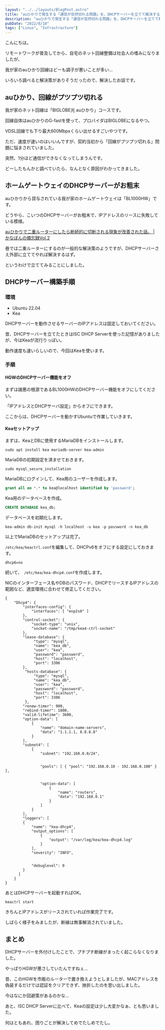 ```yaml
---
layout: "../../layouts/BlogPost.astro"
title: "auひかりで発生する「通信が突然切れる問題」を、DHCPサーバーを立てて解決する"
description: "auひかりで発生する「通信が突然切れる問題」を、DHCPサーバーを立てて解決する手順を説明します。"
pubDate: "2022/8/18"
tags: ["Linux", "Infrastracture"]
---
```


こんにちは。

リモートワークが普及してから、自宅のネット回線整備は社会人の嗜みになりましたが、

我が家のauひかり回線はどーも調子が悪いことが多い...

いろいろ調べると解決策がありそうだったので、解決したお話です。

## auひかり、回線がプツプツ切れる

我が家のネット回線は「BIGLOBE光 auひかり」コースです。

回線自体はauひかりのG-fastを使って、プロバイダはBIGLOBEになるやつ。

VDSL回線でも下り最大600Mbpsくらい出せるすごいやつです。

ただ、速度が速いのはいいんですが、契約当初から「回線がプツプツ切れる」問題に悩まされていました。

突然、1分ほど通信ができなくなってしまうんです。

どーしたもんかと調べていたら、なんとなく原因がわかってきました。

## ホームゲートウェイのDHCPサーバーがお粗末

auひかりから貸与されている我が家のホームゲートウェイは「BL1000HW」です。

どうやら、こいつのDHCPサーバーがお粗末で、IPアドレスのリースに失敗している模様。

[auひかりで二重ルーターにしたら断続的に切断される現象が改善された話。 | かなぽんの備忘録Vol.2](https://www.kanapon.me/archives/539)

巷では二重ルーターにするのが一般的な解決策のようですが、DHCPサーバーさえ外部に立ててやれば解決するはず。

というわけで立ててみることにしました。

## DHCPサーバー構築手順

### 環境

- Ubuntu 22.04
- Kea

DHCPサーバーを動作させるサーバーのIPアドレスは固定しておいてください。

昔、DHCPサーバーを立てたときはISC DHCP Serverを使った記憶がありましたが、今はKeaが流行りっぽい。

動作速度も速いらしいので、今回はKeaを使います。

### 手順

#### HGWのDHCPサーバー機能をオフ

まずは諸悪の根源であるBL1000HWのDHCPサーバー機能をオフにしてください。

「IPアドレスとDHCPサーバ設定」からオフにできます。

ここからは、DHCPサーバーを動かすUbuntuで作業していきます。

#### Keaセットアップ

まずは、KeaとDBに使用するMariaDBをインストールします。

```shell
sudo apt install kea mariadb-server kea-admin
```
 
MariaDBの初期設定を済ませておきます。

```shell
sudo mysql_secure_installation
```

MariaDBにログインして、Kea用のユーザーを作成します。

```sql
grant all on *.* to kea@localhost identified by 'password';
```

Kea用のデータベースを作成。

```sql
CREATE DATABASE kea_db;
```

データベースを初期化します。

```shell
kea-admin db-init mysql -h localhost -u kea -p password -n kea_db
```

以上でMariaDBのセットアップは完了。

`/etc/kea/keactrl.conf`を編集して、DHCPv6をオフにする設定にしておきます。

```
dhcp6=no
```

続いて、　`/etc/kea/kea-dhcp4.conf`を作成します。

NICのインターフェース名やDBのパスワード、DHCPでリースするIPアドレスの範囲など、適宜環境に合わせて修正してください。
 
```
{
    "Dhcp4": {
        "interfaces-config": {
            "interfaces": [ "enp2s0" ]
        },
        "control-socket": {
            "socket-type": "unix",
            "socket-name": "/tmp/kea4-ctrl-socket"
        },
        "lease-database": {
             "type": "mysql",
             "name": "kea_db",
             "user": "kea",
             "password": "password",
             "host": "localhost",
             "port": 3306
        },
         "hosts-database": {
             "type": "mysql",
             "name": "kea_db",
             "user": "kea",
             "password": "password",
             "host": "localhost",
             "port": 3306
         },
        "renew-timer": 900,
        "rebind-timer": 1800,
        "valid-lifetime": 3600,
        "option-data": [
            {
                "name": "domain-name-servers",
                "data": "1.1.1.1, 8.8.8.8"
            }
        ],
        "subnet4": [
            {
                "subnet": "192.168.0.0/24",


                "pools": [ { "pool": "192.168.0.10 - 192.168.0.100" } ],


                "option-data": [
                    {
                        "name": "routers",
                        "data": "192.168.0.1"
                    }
                ]
            }
        ],
        "loggers": [
        {
            "name": "kea-dhcp4",
            "output_options": [
                {
                    "output": "/var/log/kea/kea-dhcp4.log"
                }
            ],
            "severity": "INFO",


            "debuglevel": 0
        }
      ]
    }
}
```

あとはDHCPサーバーを起動すればOK。

```shell
keactrl start
```

きちんとIPアドレスがリースされていれば作業完了です。

しばらく様子をみましたが、断線は無事解消されていました。

## まとめ

DHCPサーバーを外付けしたことで、プチプチ断線がまったく起こらなくなりました。

やっぱりHGWが悪さしていたんですねぇ...

昔、このHGWを市販のルーターで置き換えようとしましたが、MACアドレスを偽装するだけでは認証をクリアできず、挫折したのを思い出しました。

今はなにか回避策があるのかな...

あと、ISC DHCP Serverに比べて、Keaの設定は少し大変かなぁ、とも思いました。

何はともあれ、困りごとが解決してめでたしめでたし。